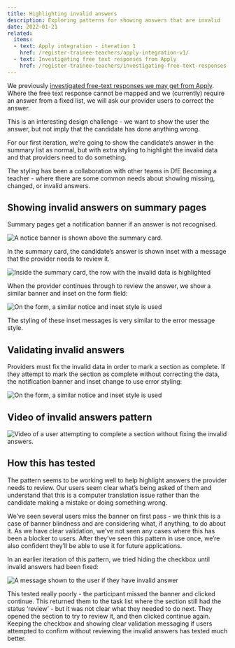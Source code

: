 ```yaml
---
title: Highlighting invalid answers
description: Exploring patterns for showing answers that are invalid
date: 2022-01-21
related:
  items:
  - text: Apply integration - iteration 1
    href: /register-trainee-teachers/apply-integration-v1/
  - text: Investigating free text responses from Apply
    href: /register-trainee-teachers/investigating-free-text-responses-from-apply/
---
```


We previously [investigated free-text responses we may get from Apply](../investigating-free-text-responses-from-apply/). Where the free text response cannot be mapped and we (currently) require an answer from a fixed list, we will ask our provider users to correct the answer.

This is an interesting design challenge - we want to show the user the answer, but not imply that the candidate has done anything wrong.

For our first iteration, we’re going to show the candidate’s answer in the summary list as normal, but with extra styling to highlight the invalid data and that providers need to do something.

The styling has been a collaboration with other teams in DfE Becoming a teacher - where there are some common needs about showing missing, changed, or invalid answers.

## Showing invalid answers on summary pages

Summary pages get a notification banner if an answer is not recognised.

![A notice banner is shown above the summary card.](1.-banner-highlighting-invalid-answer.png)

In the summary card, the candidate’s answer is shown inset with a message that the provider needs to review it.

![Inside the summary card, the row with the invalid data is highlighted](2.-summary-card-with-invalid-answer.png)

When the provider continues through to review the answer, we show a similar banner and inset on the form field:

![On the form, a similar notice and inset style is used](3.-edit-form-with-banner.png)

The styling of these inset messages is very similar to the error message style.

## Validating invalid answers

Providers must fix the invalid data in order to mark a section as complete. If they attempt to mark the section as complete without correcting the data, the notification banner and inset change to use error styling:

![On the form, a similar notice and inset style is used](4.-validation-message.png)

## Video of invalid answers pattern

![Video of a user attempting to complete a section without fixing the invalid answers.](invalid-answers.gif)

## How this has tested

The pattern seems to be working well to help highlight answers the provider needs to review. Our users seem clear what’s being asked of them and understand that this is a computer translation issue rather than the candidate making a mistake or doing something wrong.

We’ve seen several users miss the banner on first pass - we think this is a case of banner blindness and are considering what, if anything, to do about it. As we have clear validation, we’ve not seen any cases where this has been a blocker to users. After they’ve seen this pattern in use once, we’re also confident they’ll be able to use it for future applications.

In an earlier iteration of this pattern, we tried hiding the checkbox until invalid answers had been fixed:

![A message shown to the user if they have invalid answer](5.-hidden-checkbox.png)

This tested really poorly - the participant missed the banner and clicked continue. This returned them to the task list where the section still had the status ‘review’ - but it was not clear what they needed to do next. They opened the section to try to review it, and then clicked continue again. Keeping the checkbox and showing clear validation messaging if users attempted to confirm without reviewing the invalid answers has tested much better.
